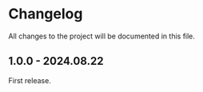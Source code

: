 # Changelog

All changes to the project will be documented in this file.

## 1.0.0 - 2024.08.22

First release.
